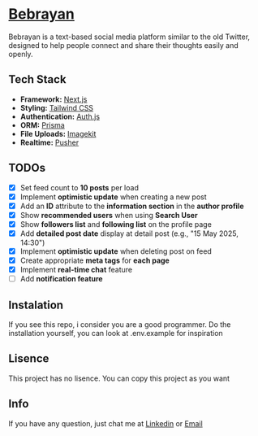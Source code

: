 # [Bebrayan](https://bebrayan.vercel.app/)

Bebrayan is a text-based social media platform similar to the old Twitter, designed to help people connect and share their thoughts easily and openly.

## Tech Stack

- **Framework:** [Next.js](https://nextjs.org)
- **Styling:** [Tailwind CSS](https://tailwindcss.com)
- **Authentication:** [Auth.js](https://authjs.dev)
- **ORM:** [Prisma](https://www.prisma.io)
- **File Uploads:** [Imagekit](https://imagekit.io)
- **Realtime:** [Pusher](https://pusher.com)

## TODOs

- [x] Set feed count to **10 posts** per load
- [x] Implement **optimistic update** when creating a new post
- [x] Add an **ID** attribute to the **information section** in the **author profile**
- [x] Show **recommended users** when using **Search User**
- [x] Show **followers list** and **following list** on the profile page
- [x] Add **detailed post date** display at detail post (e.g., "15 May 2025, 14:30")
- [x] Implement **optimistic update** when deleting post on feed
- [x] Create appropriate **meta tags** for **each page**
- [x] Implement **real-time chat** feature
- [ ] Add **notification feature**

## Instalation

If you see this repo, i consider you are a good programmer. Do the installation yourself, you can look at .env.example for inspiration

## Lisence

This project has no lisence. You can copy this project as you want

## Info

If you have any question, just chat me at [Linkedin](https://www.linkedin.com/in/arfad-muzali-91a16a2a7/) or [Email](mailto:arfadmuzali258@gmail.com)
